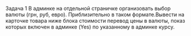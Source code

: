 Задача 1
В админке на отдельной страничке организовать выбор валюты (грн, руб, евро). Приблизительно в таком формате.Вывести на карточке товара ниже блока стоимости перевод цены в валюты, показ которых включен в админке (Yes) по указанному в админке курсу.